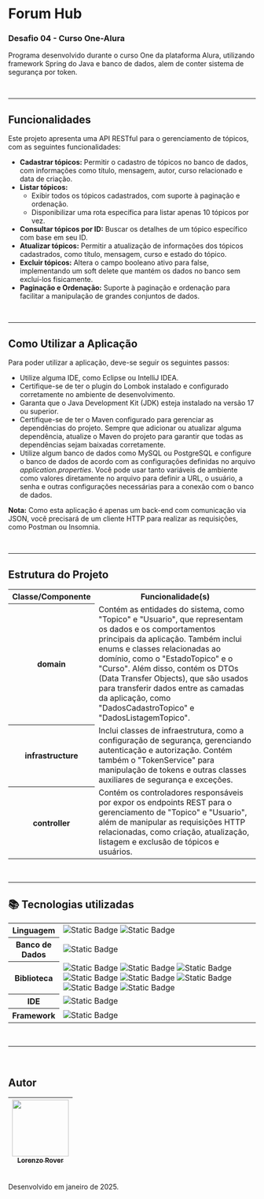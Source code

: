 # Forum Hub

### Desafio 04 - Curso One-Alura
Programa desenvolvido durante o curso One da plataforma Alura, utilizando framework Spring do Java e banco de dados, alem de conter sistema de segurança por token.<br>

<br>

___

## Funcionalidades

Este projeto apresenta uma API RESTful para o gerenciamento de tópicos, com as seguintes funcionalidades:

- **Cadastrar tópicos:** Permitir o cadastro de tópicos no banco de dados, com informações como título, mensagem, autor, curso relacionado e data de criação.
- **Listar tópicos:**
  - Exibir todos os tópicos cadastrados, com suporte à paginação e ordenação.
  - Disponibilizar uma rota específica para listar apenas 10 tópicos por vez.
- **Consultar tópicos por ID:** Buscar os detalhes de um tópico específico com base em seu ID.
- **Atualizar tópicos:** Permitir a atualização de informações dos tópicos cadastrados, como título, mensagem, curso e estado do tópico.
- **Excluir tópicos:** Altera o campo booleano ativo para false, implementando um soft delete que mantém os dados no banco sem excluí-los fisicamente.
- **Paginação e Ordenação:** Suporte à paginação e ordenação para facilitar a manipulação de grandes conjuntos de dados.

<br>

___

## Como Utilizar a Aplicação

Para poder utilizar a aplicação, deve-se seguir os seguintes passos:
- Utilize alguma IDE, como Eclipse ou IntelliJ IDEA.
- Certifique-se de ter o plugin do Lombok instalado e configurado corretamente no ambiente de desenvolvimento.
- Garanta que o Java Development Kit (JDK) esteja instalado na versão 17 ou superior.
- Certifique-se de ter o Maven configurado para gerenciar as dependências do projeto. Sempre que adicionar ou atualizar alguma dependência, atualize o Maven do projeto para garantir que todas as dependências sejam baixadas corretamente.
- Utilize algum banco de dados como MySQL ou PostgreSQL e configure o banco de dados de acordo com as configurações definidas no arquivo <i>application.properties</i>. Você pode usar tanto variáveis de ambiente como valores diretamente no arquivo para definir a URL, o usuário, a senha e outras configurações necessárias para a conexão com o banco de dados.

**Nota:** Como esta aplicação é apenas um back-end com comunicação via JSON, você precisará de um cliente HTTP para realizar as requisições, como Postman ou Insomnia.

<br>

___

## Estrutura do Projeto

<div> 
  <table>
    <tr>
      <th>Classe/Componente</th>
      <th width="450px">Funcionalidade(s)</th> 
    </tr> 
    <tr> 
      <th>domain</th> 
      <td>Contém as entidades do sistema, como "Topico" e "Usuario", que representam os dados e os comportamentos principais da aplicação. Também inclui enums e classes relacionadas ao domínio, como o "EstadoTopico" e o "Curso". Além disso, contém os DTOs (Data Transfer Objects), que são usados para transferir dados entre as camadas da aplicação, como "DadosCadastroTopico" e "DadosListagemTopico".</td> 
    </tr> 
    <tr> 
      <th>infrastructure</th> 
      <td>Inclui classes de infraestrutura, como a configuração de segurança, gerenciando autenticação e autorização. Contém também o "TokenService" para manipulação de tokens e outras classes auxiliares de segurança e exceções.</td> 
    </tr> 
    <tr> 
      <th>controller</th> 
      <td>Contém os controladores responsáveis por expor os endpoints REST para o gerenciamento de "Topico" e "Usuario", além de manipular as requisições HTTP relacionadas, como criação, atualização, listagem e exclusão de tópicos e usuários.</td> 
    </tr> 
  </table> 
</div>

<br>

___

## 📚 Tecnologias utilizadas

<div>
  <table>
    <tr>
      <th>
        Linguagem
      </th>
      <td>
        <img alt="Static Badge" src="https://img.shields.io/badge/java-yellow?style=for-the-badge">
        <img alt="Static Badge" src="https://img.shields.io/badge/sql%20-%20cyan?style=for-the-badge">
      </td>
    </tr>
    <tr>
      <th>
        Banco de Dados
      </th>
      <td>
        <img alt="Static Badge" src="https://img.shields.io/badge/mysql%20-%20blue?style=for-the-badge">
      </td>
    <tr>
      <th>
         Biblioteca
      </th>
       <td width="420px">
         <img alt="Static Badge" src="https://img.shields.io/badge/lombok%20-%20black?style=for-the-badge">
         <img alt="Static Badge" src="https://img.shields.io/badge/spring%20web%20-%20black?style=for-the-badge">
         <img alt="Static Badge" src="https://img.shields.io/badge/spring%20boot%20devtools%20-%20black?style=for-the-badge">
         <img alt="Static Badge" src="https://img.shields.io/badge/spring%20data%20jpa%20-%20black?style=for-the-badge">
         <img alt="Static Badge" src="https://img.shields.io/badge/flyway%20migration%20-%20black?style=for-the-badge">
         <img alt="Static Badge" src="https://img.shields.io/badge/mysql%20driver%20-%20black?style=for-the-badge">
         <img alt="Static Badge" src="https://img.shields.io/badge/validation%20-%20black?style=for-the-badge">
         <img alt="Static Badge" src="https://img.shields.io/badge/spring%20security%20-%20black?style=for-the-badge">
      </td>
    </tr>
    <tr>
      <th>
        IDE
      </th>
      <td>
        <img alt="Static Badge" src="https://img.shields.io/badge/intelij-black?style=for-the-badge">
      </td>
    </tr>
    <tr>
      <th>
        Framework
      </th>
      <td>
        <img alt="Static Badge" src="https://img.shields.io/badge/spring%20boot%20-%20green?style=for-the-badge">
      </td>
    </tr>
  </table>
</div>

<br>

___

<br>

## Autor
| [<img loading="lazy" src="https://avatars.githubusercontent.com/u/168394448?v=4" width=115><br><sub>Lorenzo Rover</sub>](https://github.com/lorenzorover) |
| :---: |
<br>
Desenvolvido em janeiro de 2025.



